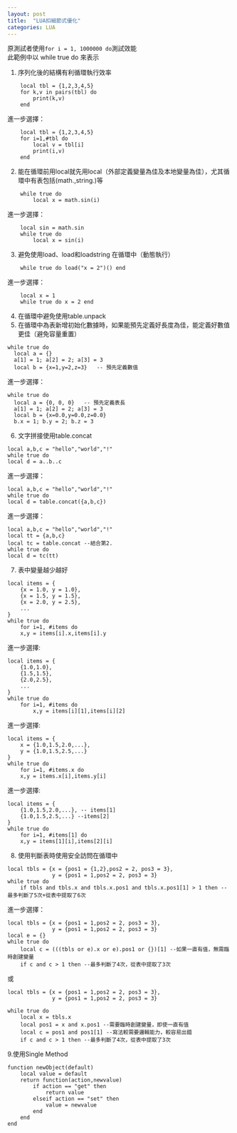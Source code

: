 ```yaml
---
layout: post
title:  "LUA扣細節式優化"
categories: LUA
---
```

原測試者使用```for i = 1, 1000000 do```測試效能  
此範例中以 while true do 來表示  
1. 序列化後的結構有利循環執行效率  

```
	local tbl = {1,2,3,4,5}
	for k,v in pairs(tbl) do 
		print(k,v)
	end 
```
進一步選擇：
```
	local tbl = {1,2,3,4,5}
	for i=1,#tbl do 
		local v = tbl[i] 
		print(i,v)
	end 
```

2. 能在循環前用local就先用local（外部定義變量為佳及本地變量為佳），尤其循環中有表包括(math.,string.)等  

```
	while true do 
		local x = math.sin(i)
```
進一步選擇：
```
	local sin = math.sin
	while true do 
		local x = sin(i)
```

3. 避免使用load、load和loadstring 在循環中（動態執行）  
```
	while true do load("x = 2")() end 
```
進一步選擇：
```
	local x = 1
	while true do x = 2 end 
```
4. 在循環中避免使用table.unpack  
5. 在循環中為表新增初始化數據時，如果能預先定義好長度為佳，能定義好數值更佳（避免容量重置）
```
while true do
  local a = {}                  
  a[1] = 1; a[2] = 2; a[3] = 3  
  local b = {x=1,y=2,z=3}   -- 預先定義數值
```
進一步選擇：
```
while true do
  local a = {0, 0, 0}   -- 預先定義表長
  a[1] = 1; a[2] = 2; a[3] = 3   
  local b = {x=0.0,y=0.0,z=0.0}
  b.x = 1; b.y = 2; b.z = 3
```
6. 文字拼接使用table.concat
```
local a,b,c = "hello","world","!"
while true do 
local d = a..b..c
```
進一步選擇：
```
local a,b,c = "hello","world","!"
while true do 
local d = table.concat({a,b,c})
```
進一步選擇：
```
local a,b,c = "hello","world","!"
local tt = {a,b,c}
local tc = table.concat --結合第2.
while true do 
local d = tc(tt)
```
7. 表中變量越少越好
```
local items = {
	{x = 1.0, y = 1.0},
	{x = 1.5, y = 1.5},
	{x = 2.0, y = 2.5},
	...
}
while true do 
	for i=1, #items do 
	x,y = items[i].x,items[i].y
```
進一步選擇:
```
local items = {
	{1.0,1.0},
	{1.5,1.5},
	{2.0,2.5},
	...
}
while true do 
	for i=1, #items do 
		x,y = items[i][1],items[i][2]
```
進一步選擇:
```
local items = {
	x = {1.0,1.5,2.0,...},
	y = {1.0,1.5,2.5,...}
}
while true do 
	for i=1, #items.x do 
	x,y = items.x[i],items.y[i]
```
進一步選擇:
```
local items = {
	{1.0,1.5,2.0,...}, -- items[1]
	{1.0,1.5,2.5,...} --items[2]
}
while true do 
	for i=1, #items[1] do 
	x,y = items[1][i],items[2][i]
```

8. 使用判斷表時使用安全訪問在循環中
```
local tbls = {x = {pos1 = {1,2},pos2 = 2, pos3 = 3},
			  y = {pos1 = 1,pos2 = 2, pos3 = 3}
while true do 
	if tbls and tbls.x and tbls.x.pos1 and tbls.x.pos1[1] > 1 then --最多判斷了5次+從表中提取了6次
```

進一步選擇：
```
local tbls = {x = {pos1 = 1,pos2 = 2, pos3 = 3},
			  y = {pos1 = 1,pos2 = 2, pos3 = 3}
local e = {}
while true do 
	local c = (((tbls or e).x or e).pos1 or {})[1] --如果一直有值，無需臨時創建變量
	if c and c > 1 then --最多判斷了4次，從表中提取了3次
```

或

```
local tbls = {x = {pos1 = 1,pos2 = 2, pos3 = 3},
			  y = {pos1 = 1,pos2 = 2, pos3 = 3}

while true do 
	local x = tbls.x 
	local pos1 = x and x.pos1 --需要臨時創建變量，即使一直有值
	local c = pos1 and pos1[1] --寫法較需要邏輯能力，較容易出錯
	if c and c > 1 then --最多判斷了4次，從表中提取了3次
```


9.使用Single Method

```
function newObject(default)
    local value = default 
    return function(action,newvalue)
        if action == "get" then 
            return value 
        elseif action == "set" then 
            value = newvalue 
        end 
    end
end
```